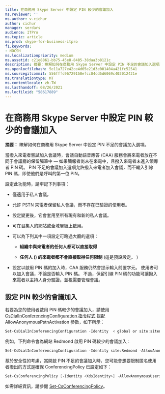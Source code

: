```yaml
---
title: 在商務用 Skype Server 中設定 PIN 較少的會議加入
ms.reviewer: ''
ms.author: v-cichur
author: cichur
manager: serdars
audience: ITPro
ms.topic: article
ms.prod: skype-for-business-itpro
f1.keywords:
- NOCSH
ms.localizationpriority: medium
ms.assetid: c21e8861-bb75-45e8-8485-38daa3b8121c
description: 摘要：瞭解如何在商務用 Skype Server 中設定 PIN 不足的會議加入選項。
ms.openlocfilehash: 5e11a727e42ce4d65e21d3e001404a421fc52541
ms.sourcegitcommit: 556fffc96729150efcc04cd5d6069c402012421e
ms.translationtype: MT
ms.contentlocale: zh-TW
ms.lasthandoff: 08/26/2021
ms.locfileid: "58617889"
---
```

# <a name="configure-pin-less-meeting-join-in-skype-for-business-server"></a>在商務用 Skype Server 中設定 PIN 較少的會議加入
 
**摘要：** 瞭解如何在商務用 Skype Server 中設定 PIN 不足的會議加入選項。
  
當撥入來電者嘗試加入會議時，會議自動語音應答 (CAA) 服務會將來電者放在不同于會議廳的保留觸筆中 &#x2014; 如果簡報者尚未在來電中，且撥入來電者未進入領導者 PIN 碼。 PIN 不足的會議加入選項允許撥入來電者加入會議，而不輸入引線 PIN 碼，即使他們是呼叫的第一位 PIN。 
  
設定此功能時，請牢記下列事項：
  
- 僅適用于私人會議。
    
- 允許 PSTN 來電者保留私人會議，而不存在已驗證的使用者。
    
- 設定變更後，它會套用至所有現有和新的私人會議。
    
- 可在召集人的網站或全域層級上啟用。
    
- 可以為下列其中一項設定可略過大廳的選項： 
    
  - **組織中與來電者的任何人都可以直接取得**
    
  - **任何人 () 的來電者都不會直接取得任何限制** (這是預設設定。 ) 
    
- 設定以啟用 PIN 碼的加入時，CAA 服務仍然會提示輸入前置字元。 使用者可以加入會議，不論是否輸入 PIN 碼。 不過，保留引線 PIN 碼的功能可讓撥入來電者以主持人身分驗證，並視需要管理會議。
    
## <a name="configure-pin-less-meeting-join"></a>設定 PIN 較少的會議加入

若要為您的使用者啟用 PIN 碼較少的會議加入，請使用 [CsDialInConferencingConfiguration 指令程式](/powershell/module/skype/set-csdialinconferencingconfiguration?view=skype-ps) 搭配 AllowAnonymousPstnActivation 參數，如下所示：
  
```PowerShell
Set-CsDialInConferencingConfiguration -Identity  < global or site:sitename>  -AllowAnonymousPstnActivation $True
```

例如，下列命令會為網站 Redmond 啟用 PIN 碼較少的會議加入：
  
```PowerShell
Set-CsDialInConferencingConfiguration -Identity site:Redmond -AllowAnonymousPstnActivation $True
```

基於安全性的考慮，當開啟 PIN 不足的會議加入時，您可能會想要限制匿名使用者撥出的方式是確保 ConferencingPolicy 已設定如下：
  
```PowerShell
Set-CsConferencingPolicy [-Identity <XdsIdentity>] -AllowAnonymousUsersToDialOut $False
```

如需詳細資訊，請參閱 [Set-CsConferencingPolicy](/powershell/module/skype/set-csconferencingpolicy?view=skype-ps)。
